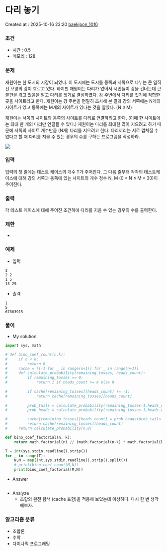  # 다리 놓기
Created at : 2025-10-16 23:20
[baekjoon_1010](https://www.acmicpc.net/problem/1010)
### 조건
- 시간 : 0.5
- 메모리 : 128
### 문제
재원이는 한 도시의 시장이 되었다. 이 도시에는 도시를 동쪽과 서쪽으로 나누는 큰 일직선 모양의 강이 흐르고 있다. 하지만 재원이는 다리가 없어서 시민들이 강을 건너는데 큰 불편을 겪고 있음을 알고 다리를 짓기로 결심하였다. 강 주변에서 다리를 짓기에 적합한 곳을 사이트라고 한다. 재원이는 강 주변을 면밀히 조사해 본 결과 강의 서쪽에는 N개의 사이트가 있고 동쪽에는 M개의 사이트가 있다는 것을 알았다. (N ≤ M)

재원이는 서쪽의 사이트와 동쪽의 사이트를 다리로 연결하려고 한다. (이때 한 사이트에는 최대 한 개의 다리만 연결될 수 있다.) 재원이는 다리를 최대한 많이 지으려고 하기 때문에 서쪽의 사이트 개수만큼 (N개) 다리를 지으려고 한다. 다리끼리는 서로 겹쳐질 수 없다고 할 때 다리를 지을 수 있는 경우의 수를 구하는 프로그램을 작성하라.

![](https://www.acmicpc.net/upload/201003/pic1.JPG)
### 입력
입력의 첫 줄에는 테스트 케이스의 개수 T가 주어진다. 그 다음 줄부터 각각의 테스트케이스에 대해 강의 서쪽과 동쪽에 있는 사이트의 개수 정수 N, M (0 < N ≤ M < 30)이 주어진다.
### 출력
각 테스트 케이스에 대해 주어진 조건하에 다리를 지을 수 있는 경우의 수를 출력한다.
### 제한
- 
### 예제
- 입력
```
3
2 2
1 5
13 29
```
- 출력
```
1
5
67863915
``` 

### 풀이
- My solution
```python
import sys, math

# def bino_coef_count(n,k):
#     if n < k:
#         return 0
#     cache = [[-1 for _ in range(n+1)] for _ in range(n+1)]
#     def calculate_probability(remaining_tosses, heads_count):
#         if remaining_tosses == 0:
#             return 1 if heads_count >= k else 0
        
#         if cache[remaining_tosses][heads_count] != -1:
#             return cache[remaining_tosses][heads_count] 
        
#         prob_tails = calculate_probability(remaining_tosses-1,heads_count)
#         prob_heads = calculate_probability(remaining_tosses-1,heads_count+1)

#         cache[remaining_tosses][heads_count] = prob_heads+prob_tails
#         return cache[remaining_tosses][heads_count]
#     return calculate_probability(n,0)

def bino_coef_factorial(n, k):
	return math.factorial(n) // (math.factorial(n-k) * math.factorial(k))

T = int(sys.stdin.readline().strip())
for _ in range(T):
    N,M = map(int,sys.stdin.readline().strip().split())
    # print(bino_coef_count(M,N))
    print(bino_coef_factorial(M,N))
```

- Answer
```python

```

- Analyze
	- 조합의 완전 탐색 (cache 포함)을 적용해 보았는데 이상하다. 다시 한 번 생각해보자.
### 알고리즘 분류
- 조합론
- 수학
- 다이나믹 프로그래밍